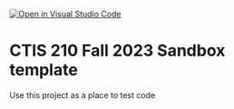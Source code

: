 [![Open in Visual Studio Code](https://classroom.github.com/assets/open-in-vscode-718a45dd9cf7e7f842a935f5ebbe5719a5e09af4491e668f4dbf3b35d5cca122.svg)](https://classroom.github.com/online_ide?assignment_repo_id=11762887&assignment_repo_type=AssignmentRepo)
# CTIS 210 Fall 2023 Sandbox template

Use this project as a place to test code
